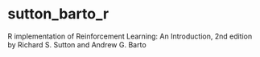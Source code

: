 # sutton_barto_r
R implementation of Reinforcement Learning: An Introduction, 2nd edition by Richard S. Sutton and Andrew G. Barto

